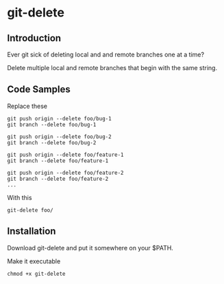 # git-delete

## Introduction

Ever git sick of deleting local and and remote branches one at a time?

Delete multiple local and remote branches that begin with the same string.

## Code Samples

Replace these

    git push origin --delete foo/bug-1
    git branch --delete foo/bug-1

    git push origin --delete foo/bug-2
    git branch --delete foo/bug-2

    git push origin --delete foo/feature-1
    git branch --delete foo/feature-1

    git push origin --delete foo/feature-2
    git branch --delete foo/feature-2
    ...


With this

    git-delete foo/


## Installation

Download git-delete and put it somewhere on your $PATH.

Make it executable

    chmod +x git-delete
